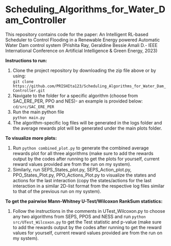 # Scheduling_Algorithms_for_Water_Dam_Controller

This repository contains code for the paper: An Intelligent RL-based Scheduler to Control Flooding in a Renewable Energy powered Automatic Water Dam control system (Prishita Ray, Geraldine Bessie Amali D.- IEEE International Conference on Artificial Intelligence & Green Energy, 2023)

**Instructions to run:**  
1. Clone the project repository by downloading the zip file above or by using:    
```git clone https://github.com/PRISHIta123/Scheduling_Algorithms_for_Water_Dam_Controller.git```  
2. Navigate to the folder for a specific algorithm (choose from SAC_ERE_PER, PPO and NES)- an example is provided below:  
```cd/src/SAC_ERE_PER```  
3. Run the main python file  
```python main.py```
4. The algorithm-specific log files will be generated in the logs folder and the average rewards plot will be generated under the main plots folder.   

**To visualize more plots:** 
1. Run ```python combined_plot.py``` to generate the combined average rewards plot for all three algorithms (make sure to add the rewards output by the codes after running to get the plots for yourself, current reward values provided are from the run on my system).   
2. Similarly, run SEPS_States_plot.py, SEPS_Action_plot.py, PPO_States_Plot.py, PPO_Actions_Plot.py to visualize the states and actions for the last interaction (copy the states/actions for the last interaction in a similar 2D-list format from the respective log files similar to that of the previous run on my system).  

**To get the pairwise Mann-Whitney U-Test/Wilcoxon RankSum statistics:**  
1. Follow the instructions in the comments in UTest_Wilcoxon.py to choose any two algorithms from SEPS, PPOS and NESS and run ```python src/UTest_Wilcoxon.py``` to get the Test statistic and p-value (make sure to add the rewards output by the codes after running to get the reward values for yourself, current reward values provided are from the run on my system). 
